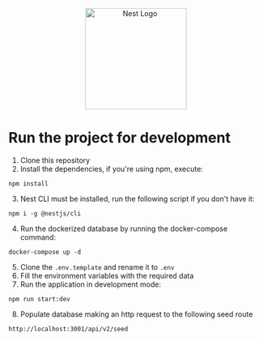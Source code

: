 <p align="center">
  <a href="http://nestjs.com/" target="blank"><img src="https://nestjs.com/img/logo-small.svg" width="200" alt="Nest Logo" /></a>
</p>

# Run the project for development

1. Clone this repository
2. Install the dependencies, if you're using npm, execute:
```
npm install
```
3. Nest CLI must be installed, run the following script if you don't have it:
```
npm i -g @nestjs/cli
```
4. Run the dockerized database by running the docker-compose command:
```
docker-compose up -d
```
5. Clone the ```.env.template``` and rename it to ```.env```
6. Fill the environment variables with the required data
7. Run the application in development mode:
```
npm run start:dev
```
8. Populate database making an http request to the following seed route
```
http://localhost:3001/api/v2/seed
```
